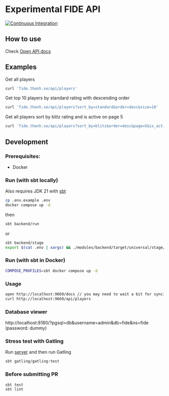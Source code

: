 # Experimental FIDE API

[![Continuous Integration](https://github.com/lenguyenthanh/fide/actions/workflows/ci.yml/badge.svg?branch=main)](https://github.com/lenguyenthanh/fide/actions/workflows/ci.yml)

## How to use

Check [Open API docs](https://fide.thanh.se/docs/index.html)

## Examples

Get all players

```bash
curl 'fide.thanh.se/api/players'
```

Get top 10 players by standard rating with descending order

```bash
curl 'fide.thanh.se/api/players?sort_by=standard&order=desc&size=10'
```

Get all players sort by blitz rating and is active on page 5

```bash
curl 'fide.thanh.se/api/players?sort_by=blitz&order=desc&page=5&is_active=true'
```

## Development

### Prerequisites:

- Docker

### Run (with sbt locally)

Also requires JDK 21 with [sbt](https://www.scala-sbt.org/1.x/docs/Setup.html)

```bash
cp .env.example .env
docker compose up -d
```

then

```bash
sbt backend/run
```

or

```bash
sbt backend/stage
export $(cat .env | xargs) && ./modules/backend/target/universal/stage/bin/backend
```

### Run (with sbt in Docker)

```bash
COMPOSE_PROFILES=sbt docker compose up -d
```

### Usage

```bash
open http://localhost:9669/docs // you may need to wait a bit for syncing
curl http://localhost:9669/api/players
```

### Database viewer

http://localhost:8180/?pgsql=db&username=admin&db=fide&ns=fide (password: dummy)


### Stress test with Gatling

Run [server](#run-with-sbt-locally) and then run Gatling

```bash
sbt gatling/gatling:test
```

### Before submitting PR

```bash
sbt test
sbt lint
```
